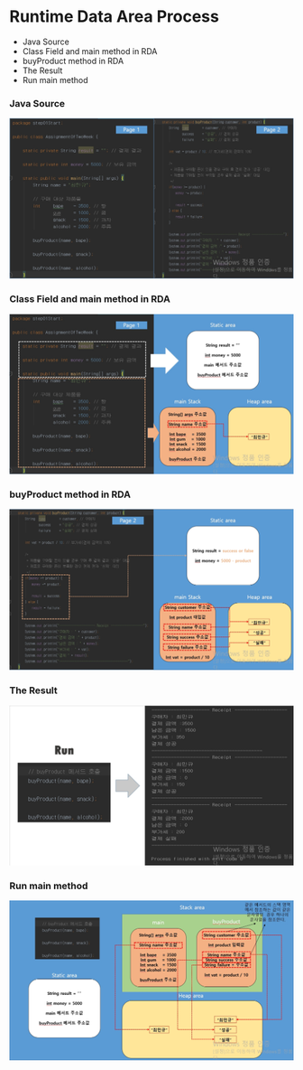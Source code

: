 # Runtime Data Area Process

<ul>
    <li>Java Source</li>
    <li>Class Field and main method in RDA</li>
    <li>buyProduct method in RDA</li>
    <li>The Result</li>
    <li>Run main method</li>
</ul>

### Java Source

![rda1](img/RDA%20Process%20picture1.jpg)

### Class Field and main method in RDA

![rda1](img/RDA%20Process%20picture2.jpg)

### buyProduct method in RDA

![rda1](img/RDA%20Process%20picture3.jpg)

### The Result

![rda1](img/RDA%20Process%20picture4.jpg)

### Run main method

![rda1](img/RDA%20Process%20picture5.jpg)